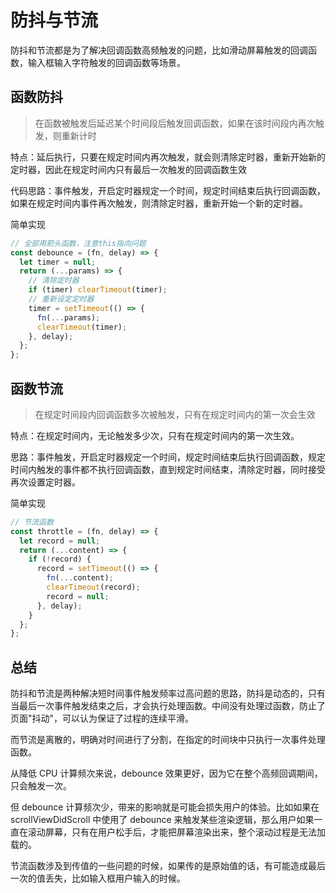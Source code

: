 # 防抖与节流

防抖和节流都是为了解决回调函数高频触发的问题，比如滑动屏幕触发的回调函数，输入框输入字符触发的回调函数等场景。

## 函数防抖

> 在函数被触发后延迟某个时间段后触发回调函数，如果在该时间段内再次触发，则重新计时

特点：延后执行，只要在规定时间内再次触发，就会则清除定时器，重新开始新的定时器，因此在规定时间内只有最后一次触发的回调函数生效

代码思路：事件触发，开启定时器规定一个时间，规定时间结束后执行回调函数，如果在规定时间内事件再次触发，则清除定时器，重新开始一个新的定时器。

简单实现

```js
// 全部用箭头函数，注意this指向问题
const debounce = (fn, delay) => {
  let timer = null;
  return (...params) => {
    // 清除定时器
    if (timer) clearTimeout(timer);
    // 重新设定定时器
    timer = setTimeout(() => {
      fn(...params);
      clearTimeout(timer);
    }, delay);
  };
};
```

## 函数节流

> 在规定时间段内回调函数多次被触发，只有在规定时间内的第一次会生效

特点：在规定时间内，无论触发多少次，只有在规定时间内的第一次生效。

思路：事件触发，开启定时器规定一个时间，规定时间结束后执行回调函数，规定时间内触发的事件都不执行回调函数，直到规定时间结束，清除定时器，同时接受再次设置定时器。

简单实现

```js
// 节流函数
const throttle = (fn, delay) => {
  let record = null;
  return (...content) => {
    if (!record) {
      record = setTimeout(() => {
        fn(...content);
        clearTimeout(record);
        record = null;
      }, delay);
    }
  };
};
```

## 总结

防抖和节流是两种解决短时间事件触发频率过高问题的思路，防抖是动态的，只有当最后一次事件触发结束之后，才会执行处理函数。中间没有处理过函数，防止了页面"抖动"，可以认为保证了过程的连续平滑。

而节流是离散的，明确对时间进行了分割，在指定的时间块中只执行一次事件处理函数。

从降低 CPU 计算频次来说，debounce 效果更好，因为它在整个高频回调期间，只会触发一次。

但 debounce 计算频次少，带来的影响就是可能会损失用户的体验。比如如果在 scrollViewDidScroll 中使用了 debounce 来触发某些渲染逻辑，那么用户如果一直在滚动屏幕，只有在用户松手后，才能把屏幕渲染出来，整个滚动过程是无法加载的。

节流函数涉及到传值的一些问题的时候，如果传的是原始值的话，有可能造成最后一次的值丢失，比如输入框用户输入的时候。
